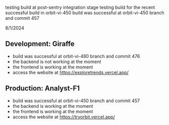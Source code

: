testing build at post-sentry integration stage
testing build for the recent successful build in orbit-vi-450
build was successful at orbit-vi-450 branch and commit 457

8/1/2024

## Development: Giraffe
- build was successful at orbit-vi-480 branch and commit 476
- the backend is not working at the moment
- the frontend is working at the moment
- access the website at https://exploretrends.vercel.app/

## Production: Analyst-F1
- build was successful at orbit-vi-450 branch and commit 457
- the backend is working at the moment
- the frontend is working at the moment
- access the website at https://tryorbit.vercel.app/
